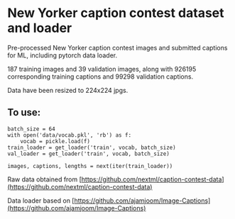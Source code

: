 # New Yorker caption contest dataset and loader

Pre-processed New Yorker caption contest images and submitted captions for ML, including pytorch data loader.

187 training images and 39 validation images, along with 926195 corresponding training captions and 99298 validation captions.

Data have been resized to 224x224 jpgs. 

## To use:

```
batch_size = 64
with open('data/vocab.pkl', 'rb') as f:
    vocab = pickle.load(f)
train_loader = get_loader('train', vocab, batch_size)
val_loader = get_loader('train', vocab, batch_size)

images, captions, lengths = next(iter(train_loader))
```

Raw data obtained from [https://github.com/nextml/caption-contest-data](https://github.com/nextml/caption-contest-data)

Data loader based on [https://github.com/ajamjoom/Image-Captions](https://github.com/ajamjoom/Image-Captions)

